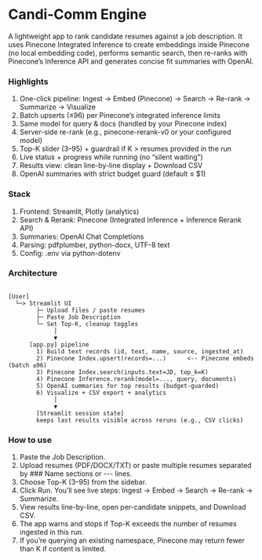 # Candi-Comm Engine

A lightweight app to rank candidate resumes against a job description. It uses Pinecone Integrated Inference to create embeddings inside Pinecone (no local embedding code), performs semantic search, then re-ranks with Pinecone’s Inference API and generates concise fit summaries with OpenAI.

### Highlights

1. One-click pipeline: Ingest → Embed (Pinecone) → Search → Re-rank → Summarize → Visualize
2. Batch upserts (≤96) per Pinecone’s integrated inference limits
3. Same model for query & docs (handled by your Pinecone index)
4. Server-side re-rank (e.g., pinecone-rerank-v0 or your configured model)
5. Top-K slider (3–95) + guardrail if K > resumes provided in the run
6. Live status + progress while running (no “silent waiting”)
7. Results view: clean line-by-line display + Download CSV
8. OpenAI summaries with strict budget guard (default ≤ $1)

### Stack

1. Frontend: Streamlit, Plotly (analytics)
2. Search & Rerank: Pinecone (Integrated Inference + Inference Rerank API)
3. Summaries: OpenAI Chat Completions
4. Parsing: pdfplumber, python-docx, UTF-8 text
5. Config: .env via python-dotenv

### Architecture

```plaintext

[User] 
  └─> Streamlit UI
        ├─ Upload files / paste resumes
        ├─ Paste Job Description
        └─ Set Top-K, cleanup toggles
             │
             ▼
      [app.py] pipeline
        1) Build text records (id, text, name, source, ingested_at)
        2) Pinecone Index.upsert(records=...)      <-- Pinecone embeds (batch ≤96)
        3) Pinecone Index.search(inputs.text=JD, top_k=K)
        4) Pinecone Inference.rerank(model=..., query, documents)
        5) OpenAI summaries for top results (budget-guarded)
        6) Visualize + CSV export + analytics
             │
             ▼
        [Streamlit session state]
        keeps last results visible across reruns (e.g., CSV clicks)
```

### How to use

1. Paste the Job Description.
2. Upload resumes (PDF/DOCX/TXT) or paste multiple resumes separated by ### Name sections or --- lines.
3. Choose Top-K (3–95) from the sidebar.
4. Click Run. You’ll see live steps: Ingest → Embed → Search → Re-rank → Summarize.
5. View results line-by-line, open per-candidate snippets, and Download CSV.
6. The app warns and stops if Top-K exceeds the number of resumes ingested in this run.
7. If you’re querying an existing namespace, Pinecone may return fewer than K if content is limited.
